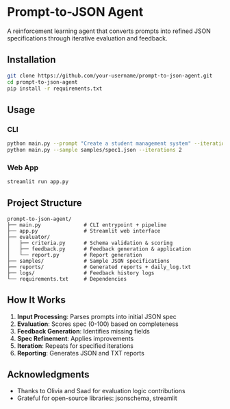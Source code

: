 # Prompt-to-JSON Agent

A reinforcement learning agent that converts prompts into refined JSON specifications through iterative evaluation and feedback.

## Installation

```bash
git clone https://github.com/your-username/prompt-to-json-agent.git
cd prompt-to-json-agent
pip install -r requirements.txt
```

## Usage

### CLI
```bash
python main.py --prompt "Create a student management system" --iterations 3
python main.py --sample samples/spec1.json --iterations 2
```

### Web App
```bash
streamlit run app.py
```

## Project Structure

```
prompt-to-json-agent/
├── main.py              # CLI entrypoint + pipeline
├── app.py               # Streamlit web interface
├── evaluator/
│   ├── criteria.py      # Schema validation & scoring
│   ├── feedback.py      # Feedback generation & application
│   └── report.py        # Report generation
├── samples/             # Sample JSON specifications
├── reports/             # Generated reports + daily_log.txt
├── logs/                # Feedback history logs
└── requirements.txt     # Dependencies
```

## How It Works

1. **Input Processing**: Parses prompts into initial JSON spec
2. **Evaluation**: Scores spec (0-100) based on completeness
3. **Feedback Generation**: Identifies missing fields
4. **Spec Refinement**: Applies improvements
5. **Iteration**: Repeats for specified iterations
6. **Reporting**: Generates JSON and TXT reports

## Acknowledgments

- Thanks to Olivia and Saad for evaluation logic contributions
- Grateful for open-source libraries: jsonschema, streamlit